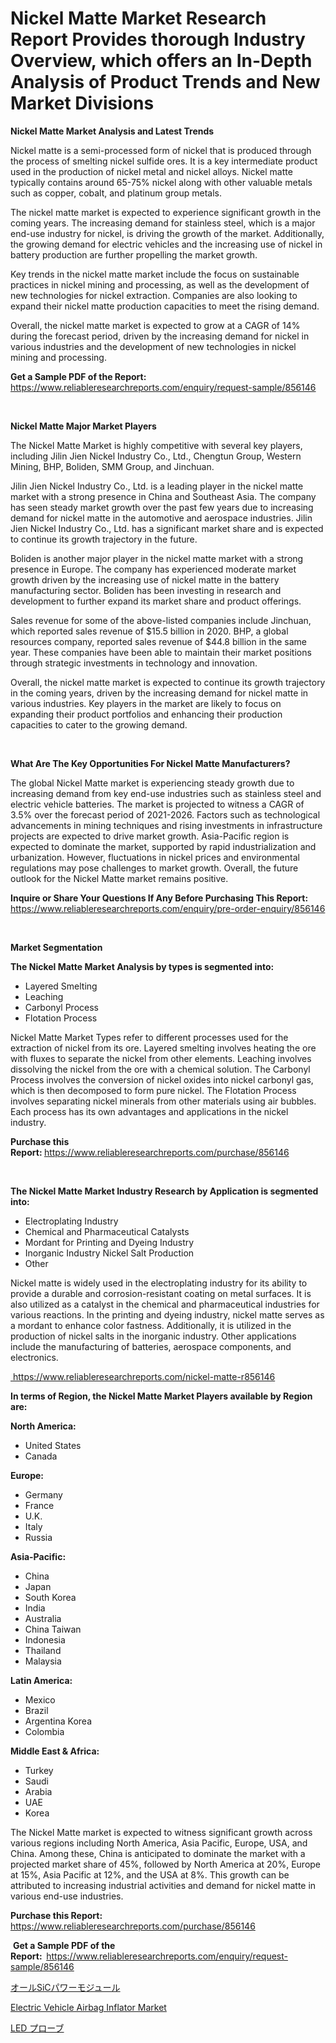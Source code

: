 <p><h1>Nickel Matte Market Research Report Provides thorough Industry Overview, which offers an In-Depth Analysis of Product Trends and New Market Divisions</h1></p><p><strong>Nickel Matte Market Analysis and Latest Trends</strong></p>
<p><p>Nickel matte is a semi-processed form of nickel that is produced through the process of smelting nickel sulfide ores. It is a key intermediate product used in the production of nickel metal and nickel alloys. Nickel matte typically contains around 65-75% nickel along with other valuable metals such as copper, cobalt, and platinum group metals.</p><p>The nickel matte market is expected to experience significant growth in the coming years. The increasing demand for stainless steel, which is a major end-use industry for nickel, is driving the growth of the market. Additionally, the growing demand for electric vehicles and the increasing use of nickel in battery production are further propelling the market growth.</p><p>Key trends in the nickel matte market include the focus on sustainable practices in nickel mining and processing, as well as the development of new technologies for nickel extraction. Companies are also looking to expand their nickel matte production capacities to meet the rising demand.</p><p>Overall, the nickel matte market is expected to grow at a CAGR of 14% during the forecast period, driven by the increasing demand for nickel in various industries and the development of new technologies in nickel mining and processing.</p></p>
<p><strong>Get a Sample PDF of the Report:&nbsp;</strong> <a href="https://www.reliableresearchreports.com/enquiry/request-sample/856146">https://www.reliableresearchreports.com/enquiry/request-sample/856146</a></p>
<p>&nbsp;</p>
<p><strong>Nickel Matte Major Market Players</strong></p>
<p><p>The Nickel Matte Market is highly competitive with several key players, including Jilin Jien Nickel Industry Co., Ltd., Chengtun Group, Western Mining, BHP, Boliden, SMM Group, and Jinchuan. </p><p>Jilin Jien Nickel Industry Co., Ltd. is a leading player in the nickel matte market with a strong presence in China and Southeast Asia. The company has seen steady market growth over the past few years due to increasing demand for nickel matte in the automotive and aerospace industries. Jilin Jien Nickel Industry Co., Ltd. has a significant market share and is expected to continue its growth trajectory in the future.</p><p>Boliden is another major player in the nickel matte market with a strong presence in Europe. The company has experienced moderate market growth driven by the increasing use of nickel matte in the battery manufacturing sector. Boliden has been investing in research and development to further expand its market share and product offerings.</p><p>Sales revenue for some of the above-listed companies include Jinchuan, which reported sales revenue of $15.5 billion in 2020. BHP, a global resources company, reported sales revenue of $44.8 billion in the same year. These companies have been able to maintain their market positions through strategic investments in technology and innovation.</p><p>Overall, the nickel matte market is expected to continue its growth trajectory in the coming years, driven by the increasing demand for nickel matte in various industries. Key players in the market are likely to focus on expanding their product portfolios and enhancing their production capacities to cater to the growing demand.</p></p>
<p>&nbsp;</p>
<p><strong>What Are The Key Opportunities For Nickel Matte Manufacturers?</strong></p>
<p><p>The global Nickel Matte market is experiencing steady growth due to increasing demand from key end-use industries such as stainless steel and electric vehicle batteries. The market is projected to witness a CAGR of 3.5% over the forecast period of 2021-2026. Factors such as technological advancements in mining techniques and rising investments in infrastructure projects are expected to drive market growth. Asia-Pacific region is expected to dominate the market, supported by rapid industrialization and urbanization. However, fluctuations in nickel prices and environmental regulations may pose challenges to market growth. Overall, the future outlook for the Nickel Matte market remains positive.</p></p>
<p><strong>Inquire or Share Your Questions If Any Before Purchasing This Report:</strong> <a href="https://www.reliableresearchreports.com/enquiry/pre-order-enquiry/856146">https://www.reliableresearchreports.com/enquiry/pre-order-enquiry/856146</a></p>
<p>&nbsp;</p>
<p><strong>Market Segmentation</strong></p>
<p><strong>The Nickel Matte Market Analysis by types is segmented into:</strong></p>
<p><ul><li>Layered Smelting</li><li>Leaching</li><li>Carbonyl Process</li><li>Flotation Process</li></ul></p>
<p><p>Nickel Matte Market Types refer to different processes used for the extraction of nickel from its ore. Layered smelting involves heating the ore with fluxes to separate the nickel from other elements. Leaching involves dissolving the nickel from the ore with a chemical solution. The Carbonyl Process involves the conversion of nickel oxides into nickel carbonyl gas, which is then decomposed to form pure nickel. The Flotation Process involves separating nickel minerals from other materials using air bubbles. Each process has its own advantages and applications in the nickel industry.</p></p>
<p><strong>Purchase this Report:&nbsp;</strong><a href="https://www.reliableresearchreports.com/purchase/856146">https://www.reliableresearchreports.com/purchase/856146</a></p>
<p>&nbsp;</p>
<p><strong>The Nickel Matte Market Industry Research by Application is segmented into:</strong></p>
<p><ul><li>Electroplating Industry</li><li>Chemical and Pharmaceutical Catalysts</li><li>Mordant for Printing and Dyeing Industry</li><li>Inorganic Industry Nickel Salt Production</li><li>Other</li></ul></p>
<p><p>Nickel matte is widely used in the electroplating industry for its ability to provide a durable and corrosion-resistant coating on metal surfaces. It is also utilized as a catalyst in the chemical and pharmaceutical industries for various reactions. In the printing and dyeing industry, nickel matte serves as a mordant to enhance color fastness. Additionally, it is utilized in the production of nickel salts in the inorganic industry. Other applications include the manufacturing of batteries, aerospace components, and electronics.</p></p>
<p><a href="https://www.reliableresearchreports.com/nickel-matte-r856146">&nbsp;https://www.reliableresearchreports.com/nickel-matte-r856146</a></p>
<p><strong>In terms of Region, the Nickel Matte Market Players available by Region are:</strong></p>
<p>
    <p> <strong> North America: </strong>
        <ul>
            <li>United States</li>
            <li>Canada</li>
        </ul>
        </p> 
    <p> <strong> Europe: </strong>
        <ul>
            <li>Germany</li>
            <li>France</li>
            <li>U.K.</li>
            <li>Italy</li>
            <li>Russia</li>
        </ul>
        </p> 
    <p> <strong> Asia-Pacific: </strong>
        <ul>
            <li>China</li>
            <li>Japan</li>
            <li>South Korea</li>
            <li>India</li>
            <li>Australia</li>
            <li>China Taiwan</li>
            <li>Indonesia</li>
            <li>Thailand</li>
            <li>Malaysia</li>
        </ul>
        </p> 
    <p> <strong> Latin America: </strong>
        <ul>
            <li>Mexico</li>
            <li>Brazil</li>
            <li>Argentina Korea</li>
            <li>Colombia</li>
        </ul>
        </p> 
    <p> <strong> Middle East & Africa: </strong>
        <ul>
            <li>Turkey</li>
            <li>Saudi</li>
            <li>Arabia</li>
            <li>UAE</li>
            <li>Korea</li>
        </ul>
    </p>
    </p>
<p><p>The Nickel Matte market is expected to witness significant growth across various regions including North America, Asia Pacific, Europe, USA, and China. Among these, China is anticipated to dominate the market with a projected market share of 45%, followed by North America at 20%, Europe at 15%, Asia Pacific at 12%, and the USA at 8%. This growth can be attributed to increasing industrial activities and demand for nickel matte in various end-use industries.</p></p>
<p><strong>Purchase this Report: </strong><a href="https://www.reliableresearchreports.com/purchase/856146">https://www.reliableresearchreports.com/purchase/856146</a></p>
<p>&nbsp;<strong>Get a Sample PDF of the Report:&nbsp;&nbsp;</strong><a href="https://www.reliableresearchreports.com/enquiry/request-sample/856146">https://www.reliableresearchreports.com/enquiry/request-sample/856146</a></p>
<p><strong></strong></p>
<p><p><a href="https://medium.com/@kaitlensen45645/%E3%82%B0%E3%83%AD%E3%83%BC%E3%83%90%E3%83%ABsic%E3%83%91%E3%83%AF%E3%83%BC%E3%83%A2%E3%82%B8%E3%83%A5%E3%83%BC%E3%83%AB%E5%B8%82%E5%A0%B4%E3%81%AF-2024%E5%B9%B4%E3%81%8B%E3%82%892031%E5%B9%B4%E3%81%BE%E3%81%A7%E3%81%AE%E6%9C%9F%E9%96%93%E3%81%AB-%E3%81%AEcagr%E3%81%A7%E6%88%90%E9%95%B7%E3%81%99%E3%82%8B%E3%81%A8%E4%BA%88%E6%B8%AC%E3%81%95%E3%82%8C%E3%81%A6%E3%81%84%E3%81%BE%E3%81%99-f89253071861">オールSiCパワーモジュール</a></p><p><a href="https://github.com/jsmusil/Market-Research-Report-List-3/blob/main/electric-vehicle-airbag-inflator-market.md">Electric Vehicle Airbag Inflator Market</a></p><p><a href="https://medium.com/@rocklobster885/led%E3%83%97%E3%83%AD%E3%83%BC%E3%83%96%E3%81%AE%E3%82%B7%E3%82%A7%E3%82%A2%E3%81%A8%E5%B8%82%E5%A0%B4%E5%88%86%E6%9E%90-%E6%88%90%E9%95%B7%E3%83%88%E3%83%AC%E3%83%B3%E3%83%89%E3%81%8A%E3%82%88%E3%81%B3-2024%E5%B9%B4-2031%E5%B9%B4-%E3%81%AE%E4%BA%88%E6%B8%AC%E3%81%AB%E3%81%A4%E3%81%84%E3%81%A6-34af95f85808">LED プローブ</a></p></p>